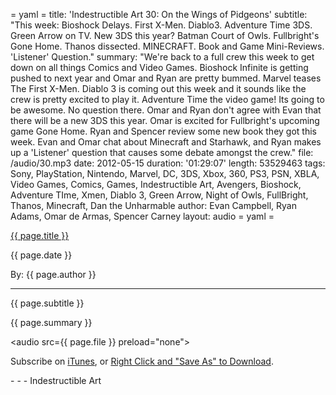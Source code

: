 = yaml =
title: 'Indestructible Art 30: On the Wings of Pidgeons'
subtitle: "This week: Bioshock Delays. First X-Men. Diablo3. Adventure Time 3DS. Green Arrow on TV. New 3DS this year? Batman Court of Owls. Fullbright's Gone Home. Thanos dissected. MINECRAFT. Book and Game Mini-Reviews. 'Listener' Question."
summary: "We're back to a full crew this week to get down on all things Comics and Video Games. Bioshock Infinite is getting pushed to next year and Omar and Ryan are pretty bummed. Marvel teases The First X-Men. Diablo 3 is coming out this week and it sounds like the crew is pretty excited to play it. Adventure Time the video game! Its going to be awesome.  No question there. Omar and Ryan don't agree with Evan that there will be a new 3DS this year. Omar is excited for Fullbright's upcoming game Gone Home. Ryan and Spencer review some new book they got this week.  Evan and Omar chat about Minecraft and Starhawk, and Ryan makes up a 'Listener' question that causes some debate amongst the crew."
file: /audio/30.mp3
date: 2012-05-15
duration: '01:29:07'
length: 53529463
tags: Sony, PlayStation, Nintendo, Marvel, DC, 3DS, Xbox, 360, PS3, PSN, XBLA, Video Games, Comics, Games, Indestructible Art, Avengers, Bioshock, Adventure TIme, Xmen, Diablo 3, Green Arrow, Night of Owls, FullBright, Thanos, Minecraft, Dan the Unharmable
author: Evan Campbell, Ryan Adams, Omar de Armas, Spencer Carney
layout: audio
= yaml =

<a href="{{ page.url }}" class='postTitleLink'><p class='postTitle'>{{ page.title }}</p></a>
<p class='postPublished'>{{ page.date }}</p>
<p class='postAuthor'>By: {{ page.author }}</p>
<hr>
<p class='podcastSummary'>{{ page.subtitle }}</p>

<p class='podcastSummary'>{{ page.summary }}</p>

<audio src={{ page.file }} preload="none"></audio>
<p class='subLinks'>Subscribe on <a href='http://bit.ly/iapodcast'>iTunes</a>, or <a href={{ page.file }}>Right Click and "Save As" to Download</a>.</p>
- - -
Indestructible Art
